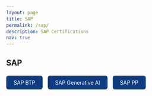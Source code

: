 ```yaml
---
layout: page
title: SAP
permalink: /sap/
description: SAP Certifications
nav: true
---
```


## SAP

<!-- SAP BTP -->
<a href="javascript:void(0)" onclick="document.getElementById('modal-sap-btp').style.display='block'" style="display:inline-block; padding:10px 20px; background:#0e3c7e; color:white; border-radius:6px; text-decoration:none; margin: 5px 10px 15px 0;">
  SAP BTP
</a>
<div id="modal-sap-btp" style="display:none; position:fixed; top:0; left:0; width:100%; height:100%; background:rgba(0,0,0,0.8); z-index:1000;">
  <div style="position:relative; margin:5% auto; padding:20px; background:#fff; width:90%; max-width:800px; border-radius:12px;">
    <span onclick="document.getElementById('modal-sap-btp').style.display='none'" style="position:absolute; top:10px; right:20px; font-size:24px; cursor:pointer;">&times;</span>
    <img src="/assets/img/SAP/SAP_BTP.png" alt="SAP BTP" style="width:100%; height:auto; border-radius:8px;">
  </div>
</div>

<!-- SAP Generative AI -->
<a href="javascript:void(0)" onclick="document.getElementById('modal-sap-genai').style.display='block'" style="display:inline-block; padding:10px 20px; background:#0e3c7e; color:white; border-radius:6px; text-decoration:none; margin: 5px 10px 15px 0;">
  SAP Generative AI
</a>
<div id="modal-sap-genai" style="display:none; position:fixed; top:0; left:0; width:100%; height:100%; background:rgba(0,0,0,0.8); z-index:1000;">
  <div style="position:relative; margin:5% auto; padding:20px; background:#fff; width:90%; max-width:800px; border-radius:12px;">
    <span onclick="document.getElementById('modal-sap-genai').style.display='none'" style="position:absolute; top:10px; right:20px; font-size:24px; cursor:pointer;">&times;</span>
    <img src="/assets/img/SAP/SAP_Generative_AI_Cert.png" alt="SAP Generative AI Cert" style="width:100%; height:auto; border-radius:8px;">
  </div>
</div>

<!-- SAP PP -->
<a href="javascript:void(0)" onclick="document.getElementById('modal-sap-pp').style.display='block'" style="display:inline-block; padding:10px 20px; background:#0e3c7e; color:white; border-radius:6px; text-decoration:none; margin: 5px 10px 15px 0;">
  SAP PP
</a>
<div id="modal-sap-pp" style="display:none; position:fixed; top:0; left:0; width:100%; height:100%; background:rgba(0,0,0,0.8); z-index:1000;">
  <div style="position:relative; margin:5% auto; padding:20px; background:#fff; width:90%; max-width:800px; border-radius:12px;">
    <span onclick="document.getElementById('modal-sap-pp').style.display='none'" style="position:absolute; top:10px; right:20px; font-size:24px; cursor:pointer;">&times;</span>
    <img src="/assets/img/SAP/SAP_PP.png" alt="SAP PP" style="width:100%; height:auto; border-radius:8px;">
  </div>
</div>
